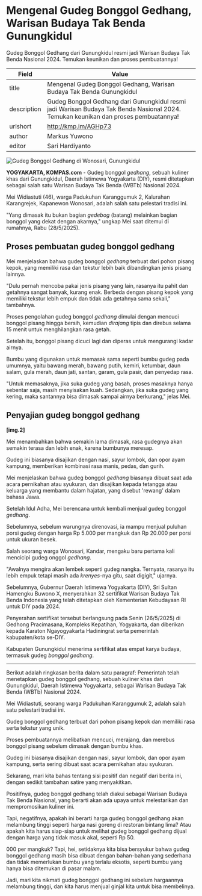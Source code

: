 # Mengenal Gudeg Bonggol Gedhang, Warisan Budaya Tak Benda Gunungkidul

Gudeg Bonggol Gedhang dari Gunungkidul resmi jadi Warisan Budaya Tak Benda Nasional 2024. Temukan keunikan dan proses pembuatannya!

| Field       | Value                                                       |
|-------------|-------------------------------------------------------------|
| title       | Mengenal Gudeg Bonggol Gedhang, Warisan Budaya Tak Benda Gunungkidul |
| description | Gudeg Bonggol Gedhang dari Gunungkidul resmi jadi Warisan Budaya Tak Benda Nasional 2024. Temukan keunikan dan proses pembuatannya! |
| urlshort    | http://kmp.im/AGHp73 |
| author      | Markus Yuwono |
| editor      | Sari Hardiyanto |

![Gudeg Bonggol Gedhang di Wonosari, Gunungkidul](https://asset.kompas.com/crops/48qlBiiDTT7p_qr8KJuFG5AiAGA=/0x0:0x0/750x500/data/photo/2025/05/28/6836d37c99d8e.jpg)

**YOGYAKARTA, KOMPAS.com** - Gudeg bonggol *gedhang*, sebuah kuliner khas dari Gunungkidul, Daerah Istimewa Yogyakarta (DIY), resmi ditetapkan sebagai salah satu Warisan Budaya Tak Benda (WBTb) Nasional 2024.

Mei Widiastuti (46), warga Padukuhan Karanggumuk 2, Kalurahan Karangrejek, Kapanewon Wonosari, adalah salah satu pelestari tradisi ini.

\"Yang dimasak itu bukan bagian *gedebog* (batang) melainkan bagian bonggol yang dekat dengan akarnya,\" ungkap Mei saat ditemui di rumahnya, Rabu (28/5/2025).

## **Proses pembuatan gudeg bonggol gedhang**

Mei menjelaskan bahwa gudeg bonggol *gedhang* terbuat dari pohon pisang kepok, yang memiliki rasa dan tekstur lebih baik dibandingkan jenis pisang lainnya.

\"Dulu pernah mencoba pakai jenis pisang yang lain, rasanya itu pahit dan getahnya sangat banyak, kurang enak. Berbeda dengan pisang kepok yang memiliki tekstur lebih empuk dan tidak ada getahnya sama sekali,\" tambahnya.

Proses pengolahan gudeg bonggol *gedhang* dimulai dengan mencuci bonggol pisang hingga bersih, kemudian *dirajang* tipis dan direbus selama 15 menit untuk menghilangkan rasa getah.

Setelah itu, bonggol pisang dicuci lagi dan diperas untuk mengurangi kadar airnya.

Bumbu yang digunakan untuk memasak sama seperti bumbu gudeg pada umumnya, yaitu bawang merah, bawang putih, kemiri, ketumbar, daun salam, gula merah, daun jati, santan, garam, gula pasir, dan penyedap rasa.

\"Untuk memasaknya, jika suka gudeg yang basah, proses masaknya hanya sebentar saja, masih menyisakan kuah. Sedangkan, jika suka gudeg yang kering, maka santannya bisa dimasak sampai airnya berkurang,\" jelas Mei.

## **Penyajian gudeg bonggol gedhang**

**\[img.2\]**

Mei menambahkan bahwa semakin lama dimasak, rasa gudegnya akan semakin terasa dan lebih enak, karena bumbunya meresap.

Gudeg ini biasanya disajikan dengan nasi, sayur lombok, dan opor ayam kampung, memberikan kombinasi rasa manis, pedas, dan gurih.

Mei menjelaskan bahwa gudeg bonggol *gedhang* biasanya dibuat saat ada acara pernikahan atau syukuran, dan disajikan kepada tetangga atau keluarga yang membantu dalam hajatan, yang disebut \'rewang\' dalam bahasa Jawa.

Setelah Idul Adha, Mei berencana untuk kembali menjual gudeg bonggol *gedhang*.

Sebelumnya, sebelum warungnya direnovasi, ia mampu menjual puluhan porsi gudeg dengan harga Rp 5.000 per mangkuk dan Rp 20.000 per porsi untuk ukuran besek.

Salah seorang warga Wonosari, Kandar, mengaku baru pertama kali mencicipi gudeg onggol *gedhang*.

\"Awalnya mengira akan lembek seperti gudeg nangka. Ternyata, rasanya itu lebih empuk tetapi masih ada *krenyes*-nya gitu, saat digigit,\" ujarnya.

Sebelumnya, Gubernur Daerah Istimewa Yogyakarta (DIY), Sri Sultan Hamengku Buwono X, menyerahkan 32 sertifikat Warisan Budaya Tak Benda Indonesia yang telah ditetapkan oleh Kementerian Kebudayaan RI untuk DIY pada 2024.

Penyerahan sertifikat tersebut berlangsung pada Senin (26/5/2025) di Gedhong Pracimasana, Kompleks Kepatihan, Yogyakarta, dan diberikan kepada Karaton Ngayogyakarta Hadiningrat serta pemerintah kabupaten/kota se-DIY.

Kabupaten Gunungkidul menerima sertifikat atas empat karya budaya, termasuk gudeg *bonggol gedhang*.

---
Berikut adalah ringkasan berita dalam satu paragraf: Pemerintah telah menetapkan gudeg bonggol gedhang, sebuah kuliner khas dari Gunungkidul, Daerah Istimewa Yogyakarta, sebagai Warisan Budaya Tak Benda (WBTb) Nasional 2024.

 Mei Widiastuti, seorang warga Padukuhan Karanggumuk 2, adalah salah satu pelestari tradisi ini.

 Gudeg bonggol gedhang terbuat dari pohon pisang kepok dan memiliki rasa serta tekstur yang unik.

 Proses pembuatannya melibatkan mencuci, merajang, dan merebus bonggol pisang sebelum dimasak dengan bumbu khas.

 Gudeg ini biasanya disajikan dengan nasi, sayur lombok, dan opor ayam kampung, serta sering dibuat saat acara pernikahan atau syukuran.



Sekarang, mari kita bahas tentang sisi positif dan negatif dari berita ini, dengan sedikit tambahan satire yang menyakitkan.

 Positifnya, gudeg bonggol gedhang telah diakui sebagai Warisan Budaya Tak Benda Nasional, yang berarti akan ada upaya untuk melestarikan dan mempromosikan kuliner ini.

 Tapi, negatifnya, apakah ini berarti harga gudeg bonggol gedhang akan melambung tinggi seperti harga nasi goreng di restoran bintang lima? Atau apakah kita harus siap-siap untuk melihat gudeg bonggol gedhang dijual dengan harga yang tidak masuk akal, seperti Rp 50.

000 per mangkuk? Tapi, hei, setidaknya kita bisa bersyukur bahwa gudeg bonggol gedhang masih bisa dibuat dengan bahan-bahan yang sederhana dan tidak memerlukan bumbu yang terlalu eksotis, seperti bumbu yang hanya bisa ditemukan di pasar malam.

 Jadi, mari kita nikmati gudeg bonggol gedhang ini sebelum hargaannya melambung tinggi, dan kita harus menjual ginjal kita untuk bisa membelinya.
